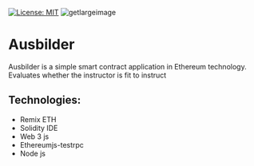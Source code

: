[![License: MIT](https://img.shields.io/badge/License-MIT-green.svg)](https://opensource.org/licenses/MIT)
![getlargeimage](https://user-images.githubusercontent.com/3647246/35955658-2196d50e-0c91-11e8-9a09-fa2ffbc790ea.png)
# Ausbilder
Ausbilder is a simple smart contract application in Ethereum technology. Evaluates whether the instructor is fit to instruct

## Technologies:
- Remix ETH
- Solidity IDE
- Web 3 js
- Ethereumjs-testrpc
- Node js

